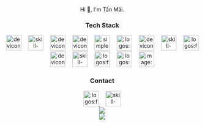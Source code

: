 <p align="center">
    Hi 👋, I'm Tấn Mãi.
</p>
<h3 align="center">
    Tech Stack
</h3>
<div align="center"><img src="https://api.iconify.design/devicon/javascript.svg" alt="devicon:javascript" height="40" />
    <img width="10" />
    <img src="https://api.iconify.design/skill-icons/sass.svg" alt="skill-icons:sass" height="40" />
    <img width="10" />
    <img src="https://api.iconify.design/devicon/react.svg" alt="devicon:react" height="40" />
    <img width="10" />
    <img src="https://api.iconify.design/devicon/nodejs.svg" alt="devicon:nodejs" height="40" />
    <img width="10" />
    <img src="https://api.iconify.design/simple-icons/expo.svg" alt="simple-icons:expo" height="40" />
    <img width="10" />
    <img src="https://api.iconify.design/logos/mysql.svg" alt="logos:mysql" height="40" />
    <img width="10" />
    <img src="https://api.iconify.design/devicon/typescript.svg" alt="devicon:typescript" height="40" />
    <img width="10" />
    <img src="https://api.iconify.design/skill-icons/docker.svg" alt="skill-icons:docker" height="40" />
    <img width="10" />
    <img src="https://api.iconify.design/logos/firebase.svg" alt="logos:firebase" height="40" />
</div>
<div align="center"><img src="https://api.iconify.design/devicon/photoshop.svg" alt="devicon:photoshop" height="40" />
    <img width="10" />
    <img src="https://api.iconify.design/skill-icons/illustrator.svg" alt="skill-icons:illustrator" height="40" />
    <img width="10" />
    <img src="https://api.iconify.design/logos/figma.svg" alt="logos:figma" height="40" />
    <img width="10" />
    <img src="https://api.iconify.design/logos/visual-studio-code.svg" alt="logos:visual-studio-code" height="40" />
    <img width="10" />
    <img src="https://api.iconify.design/mage/github.svg" alt="mage:github" height="40" />
</div>
<h3 align="center">
    Contact
</h3>
<div align="center"><a href="https://www.facebook.com/tanmai2003/">
    <img src="https://api.iconify.design/logos/facebook.svg" alt="logos:facebook" height="40" />
    </a>
    <img width="10" />
    <a href="dinhtanmaivn@gmail.com">
    <img src="https://api.iconify.design/skill-icons/gmail-light.svg" alt="skill-icons:gmail-light" height="40" />
    </a>
</div>
<div align="center">
    <img src="https://github-readme-stats.vercel.app/api?username=tanmaiii&theme=tokyonight&hide_border=true&show_icons=true&hide_title=false&disable_animations=false&hide_rank=false&rank_icon=default&hide=&show=&locale=EN" />
</div>
<div align="center">
    <img src="https://github-readme-stats.vercel.app/api/top-langs?username=tanmaiii&theme=tokyonight&hide_border=true&hide_title=false&langs_count=5&locale=EN" />
</div>
